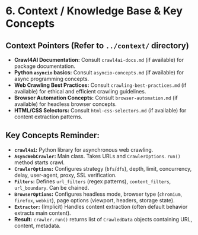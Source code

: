 # 6. Context / Knowledge Base & Key Concepts

## Context Pointers (Refer to `../context/` directory)
*   **Crawl4AI Documentation:** Consult `crawl4ai-docs.md` (if available) for package documentation.
*   **Python `asyncio` basics:** Consult `asyncio-concepts.md` (if available) for async programming concepts.
*   **Web Crawling Best Practices:** Consult `crawling-best-practices.md` (if available) for ethical and efficient crawling guidelines.
*   **Browser Automation Concepts:** Consult `browser-automation.md` (if available) for headless browser concepts.
*   **HTML/CSS Selectors:** Consult `html-css-selectors.md` (if available) for content extraction patterns.

## Key Concepts Reminder:
*   **`crawl4ai`:** Python library for asynchronous web crawling.
*   **`AsyncWebCrawler`:** Main class. Takes URLs and `CrawlerOptions`. `run()` method starts crawl.
*   **`CrawlerOptions`:** Configures strategy (`bfs`/`dfs`), depth, limit, concurrency, delay, user-agent, proxy, SSL verification.
*   **`Filters`:** Defines `url_filters` (regex patterns), `content_filters`, `url_boundary`. Can be chained.
*   **`BrowserOptions`:** Configures headless mode, browser type (`chromium`, `firefox`, `webkit`), page options (viewport, headers, storage state).
*   **`Extractor`:** (Implicit) Handles content extraction (often default behavior extracts main content).
*   **Result:** `crawler.run()` returns list of `CrawledData` objects containing URL, content, metadata.
